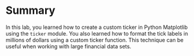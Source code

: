 # Summary

In this lab, you learned how to create a custom ticker in Python Matplotlib using the `ticker` module. You also learned how to format the tick labels in millions of dollars using a custom ticker function. This technique can be useful when working with large financial data sets.
